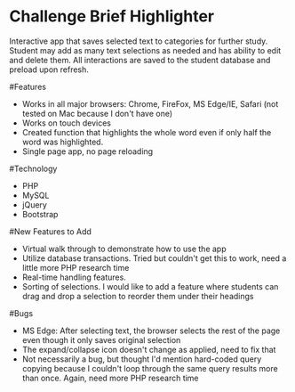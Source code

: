 # Challenge Brief Highlighter
Interactive app that saves selected text to categories for further study. Student may add as many text selections as needed and has ability to edit and delete them. All interactions are saved to the student database and preload upon refresh.

#Features
* Works in all major browsers: Chrome, FireFox, MS Edge/IE, Safari (not tested on Mac because I don't have one)
* Works on touch devices
* Created function that highlights the whole word even if only half the word was highlighted.
* Single page app, no page reloading


#Technology
* PHP
* MySQL
* jQuery
* Bootstrap

#New Features to Add
* Virtual walk through to demonstrate how to use the app
* Utilize database transactions. Tried but couldn't get this to work, need a little more PHP research time
* Real-time handling features. 
* Sorting of selections. I would like to add a feature where students can drag and drop a selection to reorder them under their headings

#Bugs
* MS Edge: After selecting text, the browser selects the rest of the page even though it only saves original selection
* The expand/collapse icon doesn't change as applied, need to fix that
* Not necessarily a bug, but thought I'd mention hard-coded query copying because I couldn't loop through the same query results more than once. Again, need more PHP research time